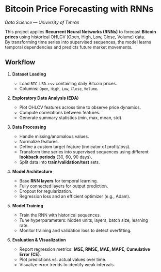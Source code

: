 ﻿
# Bitcoin Price Forecasting with RNNs  

_Data Science — University of Tehran_  

This project applies **Recurrent Neural Networks (RNNs)** to forecast **Bitcoin prices** using historical OHLCV (Open, High, Low, Close, Volume) data.  
By transforming time series into supervised sequences, the model learns temporal dependencies and predicts future market movements.  

## Workflow  

1. **Dataset Loading**  
   - Load `BTC-USD.csv` containing daily Bitcoin prices.  
   - Columns: `Open`, `High`, `Low`, `Close`, `Volume`.  

2. **Exploratory Data Analysis (EDA)**  
   - Plot OHLCV features across time to observe price dynamics.  
   - Compute correlations between features.  
   - Generate summary statistics (min, max, mean, std).  

3. **Data Processing**  
   - Handle missing/anomalous values.  
   - Normalize features.  
   - Define a custom target feature (indicator of profit/loss).  
   - Transform time series into supervised sequences using different **lookback periods** (30, 60, 90 days).  
   - Split data into **train/validation/test** sets.  

4. **Model Architecture**  
   - Base **RNN layers** for temporal learning.  
   - Fully connected layers for output prediction.  
   - Dropout for regularization.  
   - Regression loss and an efficient optimizer (e.g., Adam).  

5. **Model Training**  
   - Train the RNN with historical sequences.  
   - Tune hyperparameters: hidden units, layers, batch size, learning rate.  
   - Monitor training and validation loss to detect overfitting.  

6. **Evaluation & Visualization**  
   - Report regression metrics: **MSE, RMSE, MAE, MAPE, Cumulative Error (CE)**.  
   - Plot predictions vs. actual values over time.  
   - Visualize error trends to identify weak intervals.  

